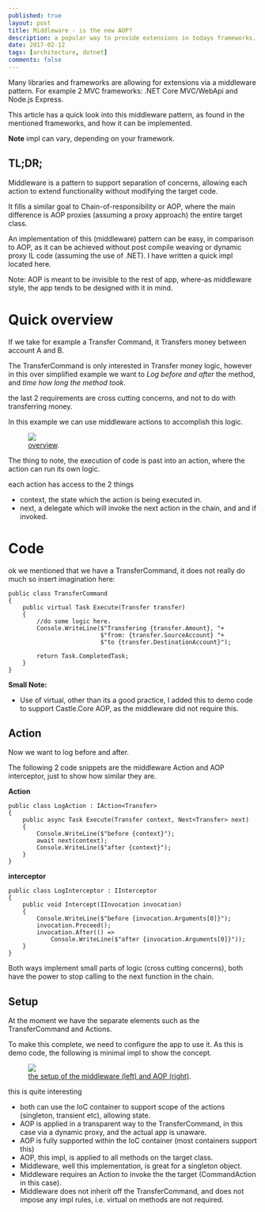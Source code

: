 ```yaml
---
published: true
layout: post
title: Middleware - is the new AOP?
description: a popular way to provide extensions in todays frameworks.
date: 2017-02-12
tags: [architecture, dotnet]
comments: false
---
```


Many libraries and frameworks are allowing for extensions via a middleware pattern. For example 2 MVC frameworks: .NET Core MVC/WebApi and Node.js Express.

This article has a quick look into this middleware pattern, as found in the mentioned frameworks, and how it can be implemented.

**Note** impl can vary, depending on your framework.

## TL;DR;

Middleware is a pattern to support separation of concerns, allowing each action to extend functionality without modifying the target code.

It fills a similar goal to Chain-of-responsibility or AOP, where the main difference is AOP proxies (assuming a proxy approach) the entire target class.

An implementation of this (middleware) pattern can be easy, in comparison to AOP, as it can be achieved without post compile weaving or dynamic proxy IL code (assuming the use of .NET). I have written a quick impl located here.

Note: AOP is meant to be invisible to the rest of app, where-as middleware style, the app tends to be designed with it in mind.

# Quick overview

If we take for example a Transfer Command, it Transfers money between account A and B.

The TransferCommand is only interested in Transfer money logic, however in this over simplified example we want to *Log before and after* the method, and *time how long the method took*.

the last 2 requirements are cross cutting concerns, and not to do with transferring money.

In this example we can use middleware actions to accomplish this logic.

<figure>
	<a href="http://dbones.github.io/images/posts/2017/middleware-the-new-aop/overview.PNG"><img src="http://dbones.github.io/images/posts/2017/middleware-the-new-aop/overview.PNG"></img></a>
	<figcaption><a href="http://dbones.github.io/images/posts/2016/middleware-the-new-aop/overview.PNG" title="overview">overview</a>.</figcaption>
</figure>

The thing to note, the execution of code is past into an action, where the action can run its own logic.

each action has access to the 2 things 

- context, the state which the action is being executed in.
- next, a delegate which will invoke the next action in the chain, and and if invoked. 

# Code

ok we mentioned that we have a TransferCommand, it does not really do much so insert imagination here:

```
public class TransferCommand
{
    public virtual Task Execute(Transfer transfer)
    {
        //do some logic here.
        Console.WriteLine($"Transfering {transfer.Amount}, "+
                          $"from: {transfer.SourceAccount} "+
                          $"to {transfer.DestinationAccount}");

        return Task.CompletedTask;
    }
}
``` 

**Small Note:**

- Use of virtual, other than its a good practice, I added this to demo code to support Castle.Core AOP, as the middleware did not require this.


## Action

Now we want to log before and after. 

The following 2 code snippets are the middleware Action and AOP interceptor, just to show how similar they are.

**Action**

```
public class LogAction : IAction<Transfer>
{
    public async Task Execute(Transfer context, Next<Transfer> next)
    {
        Console.WriteLine($"before {context}");
        await next(context);
        Console.WriteLine($"after {context}");
    }
}
```

**interceptor**

```
public class LogInterceptor : IInterceptor
{
    public void Intercept(IInvocation invocation)
    {
        Console.WriteLine($"before {invocation.Arguments[0]}");
        invocation.Proceed();
        invocation.After(() =>
            Console.WriteLine($"after {invocation.Arguments[0]}"));
    }
}
```

Both ways implement small parts of logic (cross cutting concerns), both have the power to stop calling to the next function in the chain.

## Setup

At the moment we have the separate elements such as the TransferCommand and Actions.

To make this complete, we need to configure the app to use it. As this is demo code, the following is minimal impl to show the concept.

<figure>
	<a href="http://dbones.github.io/images/posts/2017/middleware-the-new-aop/setup.PNG"><img src="http://dbones.github.io/images/posts/2016/middleware-the-new-aop/setup.PNG"></img></a>
    <figcaption><a href="http://dbones.github.io/images/posts/2017/middleware-the-new-aop/setup.PNG" title="setup">the setup of the middleware (left) and AOP (right)</a>.</figcaption>
</figure>


this is quite interesting

- both can use the IoC container to support scope of the actions (singleton, transient etc), allowing state. 
- AOP is applied in a transparent way to the TransferCommand, in this case via a dynamic proxy, and the actual app is unaware.
- AOP is fully supported within the IoC container (most containers support this)
- AOP, this impl, is applied to all methods on the target class.
- Middleware, well this implementation, is great for a singleton object.
- Middleware requires an Action to invoke the the target (CommandAction in this case).
- Middleware does not inherit off the TransferCommand, and does not impose any impl rules, i.e. virtual on methods are not required.

